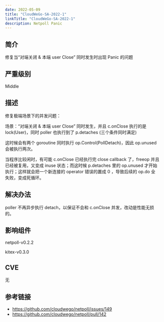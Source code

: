 ```yaml
---
date: 2022-05-09
title: "CloudWeGo-SA-2022-1"
linkTitle: "CloudWeGo-SA-2022-1"
description: Netpoll Panic
---
```


## 简介
修复当“对端关闭 & 本端 user Close” 同时发生时出现 Panic 的问题

## 严重级别
Middle

## 描述
修复极端场景下的并发问题：

场景：“对端关闭 & 本端 user Close” 同时发生，并且 c.onClose 执行的是 lock(User)，同时 poller 也执行到了 p.detaches (三个条件同时满足)

这时候会有两个 goroutine 同时执行 op.Control(PollDetach)，因此 op.unused 会被执行两次。

当程序比较闲时，有可能 c.onClose 已经执行完 close callback 了，freeop 并且已经被复用，又变成 inuse 状态；而这时候 p.detaches 里的 op.unused 才开始执行；这样就会把一个新连接的 operator 错误的置成 0 ，导致后续的 op.do 全失败，变成死循环。

## 解决办法
poller 不再异步执行 detach，以保证不会和 c.onClose 并发，改动是性能无损的。

## 影响组件
netpoll-v0.2.2

kitex-v0.3.0

## CVE
无

## 参考链接
- https://github.com/cloudwego/netpoll/issues/149
- https://github.com/cloudwego/netpoll/pull/142
